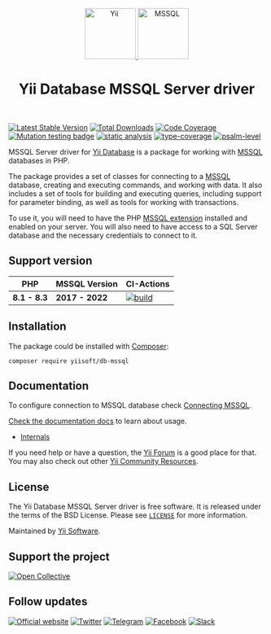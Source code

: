 <p align="center">
        <a href="https://github.com/yiisoft" target="_blank">
        <img src="https://yiisoft.github.io/docs/images/yii_logo.svg" height="100px" alt="Yii">
    </a>
    <a href="https://www.microsoft.com/sql-server" target="_blank">
        <img src="https://avatars0.githubusercontent.com/u/6154722" height="100px" alt="MSSQL">
    </a>
    <h1 align="center">Yii Database MSSQL Server driver</h1>
    <br>
</p>

[![Latest Stable Version](https://poser.pugx.org/yiisoft/db-mssql/v)](https://packagist.org/packages/yiisoft/db-mssql)
[![Total Downloads](https://poser.pugx.org/yiisoft/db-mssql/downloads)](https://packagist.org/packages/yiisoft/db-mssql)
[![Code Coverage](https://codecov.io/gh/yiisoft/db-mssql/branch/master/graph/badge.svg?token=UF9VERNMYU)](https://codecov.io/gh/yiisoft/db-mssql)
[![Mutation testing badge](https://img.shields.io/endpoint?style=flat&url=https%3A%2F%2Fbadge-api.stryker-mutator.io%2Fgithub.com%2Fyiisoft%2Fdb-mssql%2Fmaster)](https://dashboard.stryker-mutator.io/reports/github.com/yiisoft/db-mssql/master)
[![static analysis](https://github.com/yiisoft/db-mssql/workflows/static%20analysis/badge.svg)](https://github.com/yiisoft/db-mssql/actions?query=workflow%3A%22static+analysis%22)
[![type-coverage](https://shepherd.dev/github/yiisoft/db-mssql/coverage.svg)](https://shepherd.dev/github/yiisoft/db-mssql)
[![psalm-level](https://shepherd.dev/github/yiisoft/db-mssql/level.svg)](https://shepherd.dev/github/yiisoft/db-mssql)

MSSQL Server driver for [Yii Database](https://github.com/yiisoft/db) is a package for working with [MSSQL] databases in PHP.

The package provides a set of classes for connecting to a [MSSQL] database, creating and executing commands, and working with data.
It also includes a set of tools for building and executing queries, including support for parameter binding, as well
as tools for working with transactions.

To use it, you will need to have the PHP [MSSQL extension] installed and enabled on your server. You will also need to
have access to a SQL Server database and the necessary credentials to connect to it.

[MSSQL]: https://www.microsoft.com/sql-server
[MSSQL extension]: https://pecl.php.net/package/sqlsrv

## Support version

| PHP           | MSSQL Version | CI-Actions |
|---------------|---------------|------------|
| **8.1 - 8.3** | **2017 - 2022**|[![build](https://github.com/yiisoft/db-mssql/actions/workflows/build.yml/badge.svg?branch=dev)](https://github.com/yiisoft/db-mssql/actions/workflows/build.yml)

## Installation

The package could be installed with [Composer](https://getcomposer.org):

```shell
composer require yiisoft/db-mssql
```

## Documentation

To configure connection to MSSQL database check [Connecting MSSQL](https://github.com/yiisoft/db/blob/master/docs/guide/en/connection/mssql.md).

[Check the documentation docs](https://github.com/yiisoft/db/blob/master/docs/guide/en/README.md) to learn about usage.

- [Internals](docs/internals.md)

If you need help or have a question, the [Yii Forum](https://forum.yiiframework.com/c/yii-3-0/63) is a good place for that.
You may also check out other [Yii Community Resources](https://www.yiiframework.com/community).

## License

The Yii Database MSSQL Server driver is free software. It is released under the terms of the BSD License.
Please see [`LICENSE`](./LICENSE.md) for more information.

Maintained by [Yii Software](https://www.yiiframework.com/).

## Support the project

[![Open Collective](https://img.shields.io/badge/Open%20Collective-sponsor-7eadf1?logo=open%20collective&logoColor=7eadf1&labelColor=555555)](https://opencollective.com/yiisoft)

## Follow updates

[![Official website](https://img.shields.io/badge/Powered_by-Yii_Framework-green.svg?style=flat)](https://www.yiiframework.com/)
[![Twitter](https://img.shields.io/badge/twitter-follow-1DA1F2?logo=twitter&logoColor=1DA1F2&labelColor=555555?style=flat)](https://twitter.com/yiiframework)
[![Telegram](https://img.shields.io/badge/telegram-join-1DA1F2?style=flat&logo=telegram)](https://t.me/yii3en)
[![Facebook](https://img.shields.io/badge/facebook-join-1DA1F2?style=flat&logo=facebook&logoColor=ffffff)](https://www.facebook.com/groups/yiitalk)
[![Slack](https://img.shields.io/badge/slack-join-1DA1F2?style=flat&logo=slack)](https://yiiframework.com/go/slack)
